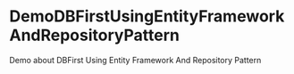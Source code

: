 # DemoDBFirstUsingEntityFrameworkAndRepositoryPattern
Demo about DBFirst Using Entity Framework And Repository Pattern
